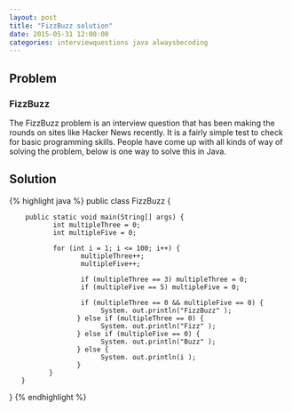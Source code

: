 ```yaml
---
layout: post
title: "FizzBuzz solution"
date: 2015-05-31 12:00:00
categories: interviewquestions java alwaysbecoding
---
```


## Problem  
### FizzBuzz
The FizzBuzz problem is an interview question that has been making the rounds on sites like Hacker News recently. It is a fairly simple test to check for basic programming skills. People have come up with all kinds of way of solving the problem, below is one way to solve this in Java.
## Solution
{% highlight java %}
public class FizzBuzz {

        public static void main(String[] args) {
               int multipleThree = 0;
               int multipleFive = 0;

               for (int i = 1; i <= 100; i++) {
                      multipleThree++;
                      multipleFive++;

                      if (multipleThree == 3) multipleThree = 0;
                      if (multipleFive == 5) multipleFive = 0;

                      if (multipleThree == 0 && multipleFive == 0) {
                           System. out.println("FizzBuzz" );
                     } else if (multipleThree == 0) {
                           System. out.println("Fizz" );
                     } else if (multipleFive == 0) {
                           System. out.println("Buzz" );
                     } else {
                           System. out.println(i );
                     }
              }
       }

}
{% endhighlight %}
